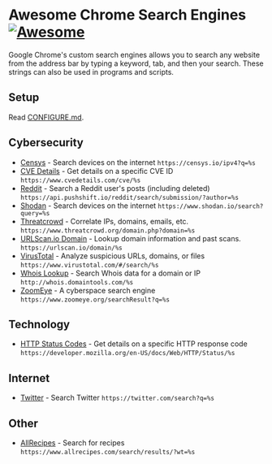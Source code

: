 # Awesome Chrome Search Engines [![Awesome](https://cdn.rawgit.com/sindresorhus/awesome/d7305f38d29fed78fa85652e3a63e154dd8e8829/media/badge.svg)](https://github.com/sindresorhus/awesome)

Google Chrome's custom search engines allows you to search any website from the address bar by typing a keyword, tab, and then your search. These strings can also be used in programs and scripts.

## Setup

Read [CONFIGURE.md](CONFIGURE.md).

## Cybersecurity

* [Censys](https://censys.io/) - Search devices on the internet `https://censys.io/ipv4?q=%s`
* [CVE Details](https://www.cvedetails.com/) - Get details on a specific CVE ID `https://www.cvedetails.com/cve/%s`
* [Reddit](https://github.com/pushshift/api) - Search a Reddit user's posts (including deleted) `https://api.pushshift.io/reddit/search/submission/?author=%s`
* [Shodan](https://shodan.io) - Search devices on the internet `https://www.shodan.io/search?query=%s`
* [Threatcrowd](https://www.threatcrowd.org) - Correlate IPs, domains, emails, etc. `https://www.threatcrowd.org/domain.php?domain=%s`
* [URLScan.io Domain](https://urlscan.io) - Lookup domain information and past scans. `https://urlscan.io/domain/%s` 
* [VirusTotal](https://www.virustotal.com/) - Analyze suspicious URLs, domains, or files `https://www.virustotal.com/#/search/%s`
* [Whois Lookup](https://whois.domaintools.com/) - Search Whois data for a domain or IP `http://whois.domaintools.com/%s`
* [ZoomEye](https://www.zoomeye.org/) - A cyberspace search engine `https://www.zoomeye.org/searchResult?q=%s`

## Technology

* [HTTP Status Codes](https://developer.mozilla.org/en-US/docs/Web/HTTP/Status/) - Get details on a specific HTTP response code `https://developer.mozilla.org/en-US/docs/Web/HTTP/Status/%s`

## Internet

* [Twitter](https://twitter.com/) - Search Twitter `https://twitter.com/search?q=%s`

## Other

* [AllRecipes](https://www.allrecipes.com) - Search for recipes `https://www.allrecipes.com/search/results/?wt=%s`
